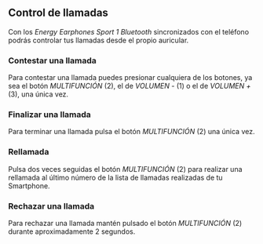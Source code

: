 ## Control de llamadas

Con los *Energy Earphones Sport 1 Bluetooth* sincronizados con el teléfono podrás controlar tus llamadas desde el propio auricular.

### Contestar una llamada
Para contestar una llamada puedes presionar cualquiera de los botones, ya sea el botón *MULTIFUNCIÓN* (2), el de *VOLUMEN -* (1) o el de *VOLUMEN  +* (3), una única vez.

### Finalizar una llamada
Para terminar una llamada pulsa el botón *MULTIFUNCIÓN* (2) una única vez.

### Rellamada
Pulsa dos veces seguidas el botón *MULTIFUNCIÓN* (2) para realizar una rellamada al último número de la lista de llamadas realizadas de tu Smartphone.

### Rechazar una llamada
Para rechazar una llamada mantén pulsado el botón *MULTIFUNCIÓN* (2) durante aproximadamente 2 segundos.
